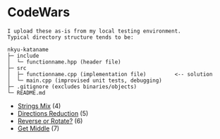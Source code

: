 # CodeWars

```
I upload these as-is from my local testing environment.
Typical directory structure tends to be:

nkyu-kataname
├─ include
│  └─ functionname.hpp (header file)
├─ src
│  ├─ functionname.cpp (implementation file)         <-- solution
│  └─ main.cpp (improvised unit tests, debugging)
├─ .gitignore (excludes binaries/objects)
└─ README.md
```

* [Strings Mix](https://github.com/Chris-1101/codewars-cpp/tree/master/4kyu-strmix) (4)
* [Directions Reduction](https://github.com/Chris-1101/codewars-cpp/tree/master/5kyu-dirreduc) (5)
* [Reverse or Rotate?](https://github.com/Chris-1101/codewars-cpp/tree/master/6kyu-revrot) (6)
* [Get Middle](https://github.com/Chris-1101/codewars-cpp/tree/master/7kyu-getmid) (7)
